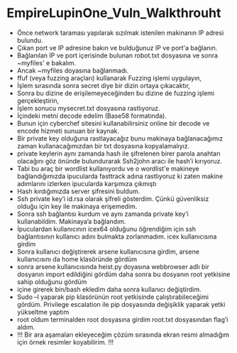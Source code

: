 # EmpireLupinOne_Vuln_Walkthrouht

- Önce network taraması yapılarak sızılmak istenilen makinanın IP adresi bulundu.
- Çıkan port ve IP adresine bakın ve bulduğunuz IP ve port'a bağlanın.
- Bağlanılan IP ve port içerisinde bulunan robot.txt dosyasına ve sonra ~myfiles' e bakalım. 
- Ancak ~myfiles doyasına bağlanmadı.
- ffuf (veya fuzzing araçları) kullanarak Fuzzing işlemi uygulayın, 
- İşlem sırasında sonra secret diye bir dizin ortaya çıkacaktır,
- Sonra bu dizine de erişilemeyeceğinden bu dizine de fuzzing işlemi gerçekleştirin,
- İşlem sonucu mysecret.txt dosyasına rastlıyoruz.
- İçindeki metni decode edelim (Base58 formatında).
- Bunun için cyberchef sitesini kullanabilirsiniz online bir decode ve encode hizmeti sunuan bir kaynak.
- Bir private key olduğuna rastlayacağız bunu makinaya bağlanacağımız zaman kullanacağımızdan bir txt dosyasına kopyalamalıyız.
- private keylerin aynı zamanda hash ile şifrelenen birer parola anahtarı olacağını göz önünde bulundurarak Ssh2john aracı ile hash’i kırıyoruz.
- Tabi bu araç bir wordlist kullanıyordu ve o wordlist'e makineye bağlandığımızda ipucularda fasttrack adına rastlıyoruz ki zaten makine adımlarını izlerken ipucularda karşımıza çıkmıştı 
- Hash kırdığımızda server şifresini buldum.
- Ssh private key’i id.rsa olarak şifreli gösterdim. Çünkü güvenliksiz olduğu için key ile makinaya erişemedim.
- Sonra ssh bağlantısı kurdum ve aynı zamanda private key’i kullanabildim. Makinaya’a bağlandım.
- İpuculardan kullanıcının icex64 olduğunu öğrendiğim için ssh bağlantısının kullanıcı adını bulmakta zorlanmadım. icex kullanıcısına girdim
- Sonra kullanıcı değiştirerek arsene kullanıcısına girdim, arsene kullanıcısını da home klasöründe gördüm
- sonra arsene  kullanıcısında heist.py doyasına webbrowser adlı bir dosyanın import edildiğini gördüm daha sonra bu dosyanın root yetkisine sahip olduğunu gördüm
- içine girerek bin/bash ekledim daha sonra kullanıcı değiştirdim. 
- Sudo –l yaparak pip klasörünün root yetkisinde çalıştırabileceğimi gördüm. Privilege escalation ile pip dosyasında değişiklik yaparak yetki yükseltme yaptım 
- root oldum terminalden root dosyasına girdim root.txt dosyasından flag’i aldım.
- !!! Bir ara aşamaları ekleyeceğim çözüm sırasında ekran resmi almadığım için örnek resimler koyabilirim. !!!
